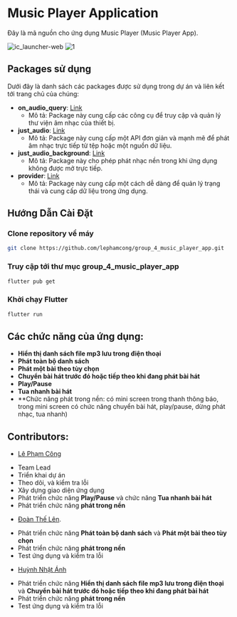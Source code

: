 # Music Player Application
Đây là mã nguồn cho ứng dụng Music Player (Music Player App).

![ic_launcher-web](https://github.com/lephamcong/group_4_music_player_app/assets/80463984/fd596e17-7a2c-4106-ad67-94dedee49ed5)
![1](https://github.com/lephamcong/group_4_music_player_app/assets/80463984/37ba4dd8-0a61-448d-9c6a-a9208bb83d1c)

## Packages sử dụng

Dưới đây là danh sách các packages được sử dụng trong dự án và liên kết tới trang chủ của chúng:

- **on_audio_query**: [Link](https://pub.dev/packages/on_audio_query)
  - Mô tả: Package này cung cấp các công cụ để truy cập và quản lý thư viện âm nhạc của thiết bị.
- **just_audio**: [Link](https://pub.dev/packages/just_audio)
  - Mô tả: Package này cung cấp một API đơn giản và mạnh mẽ để phát âm nhạc trực tiếp từ tệp hoặc một nguồn dữ liệu.
- **just_audio_background**: [Link](https://pub.dev/packages/just_audio_background)
  - Mô tả: Package này cho phép phát nhạc nền trong khi ứng dụng không được mở trực tiếp.
- **provider**: [Link](https://pub.dev/packages/provider)
  - Mô tả: Package này cung cấp một cách dễ dàng để quản lý trạng thái và cung cấp dữ liệu trong ứng dụng.

## Hướng Dẫn Cài Đặt

### Clone repository về máy
```bash
git clone https://github.com/lephamcong/group_4_music_player_app.git
```
### Truy cập tới thư mục group_4_music_player_app
```bash
flutter pub get
```
### Khởi chạy Flutter
``` bash
flutter run
```
## Các chức năng của ứng dụng:
- **Hiển thị danh sách file mp3 lưu trong điện thoại**
- **Phát toàn bộ danh sách**
- **Phát một bài theo tùy chọn**
- **Chuyển bài hát trước đó hoặc tiếp theo khi đang phát bài hát**
- **Play/Pause**
- **Tua nhanh bài hát**
- **Chức năng phát trong nền: có mini screen trong thanh thông báo, trong mini screen có chức năng chuyển bài hát, play/pause, dừng phát nhạc, tua nhanh)

## Contributors:
- [Lê Phạm Công ](https://github.com/lephamcong)
+ Team Lead
+ Triển khai dự án
+ Theo dõi, và kiểm tra lỗi
+ Xây dựng giao diện ứng dụng
+ Phát triển chức năng **Play/Pause** và chức năng **Tua nhanh bài hát**
+ Phát triển chức năng **phát trong nền**
- [Đoàn Thế Lên](https://github.com/l-e-n-doan).
+ Phát triển chức năng **Phát toàn bộ danh sách** và **Phát một bài theo tùy chọn**
+ Phát triển chức năng **phát trong nền**
+ Test ứng dụng và kiểm tra lỗi 
- [Huỳnh Nhật Ánh](https://github.com/hnanh99)
+ Phát triển chức năng **Hiển thị danh sách file mp3 lưu trong điện thoại** và **Chuyển bài hát trước đó hoặc tiếp theo khi đang phát bài hát**
+ Phát triển chức năng **phát trong nền**
+ Test ứng dụng và kiểm tra lỗi

